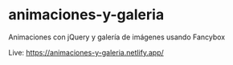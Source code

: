 # animaciones-y-galeria

Animaciones con jQuery y galería de imágenes usando Fancybox

Live:   https://animaciones-y-galeria.netlify.app/

